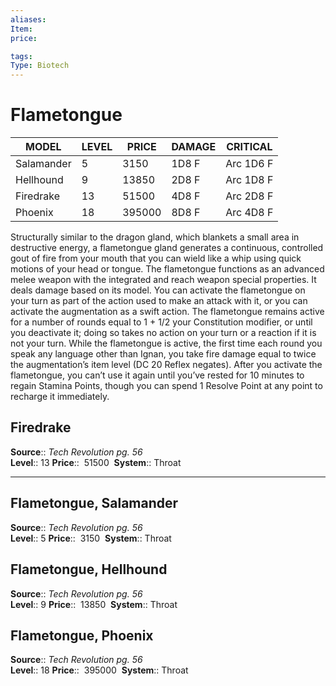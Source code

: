 ```yaml
---
aliases: 
Item:
price:  

tags: 
Type: Biotech
---
```


# Flametongue

| MODEL      | LEVEL | PRICE   | DAMAGE | CRITICAL  |
|------------|-------|---------|--------|-----------|
| Salamander | 5     | 3150   | 1D8 F  | Arc 1D6 F |
| Hellhound  | 9     | 13850  | 2D8 F  | Arc 1D8 F |
| Firedrake  | 13    | 51500  | 4D8 F  | Arc 2D8 F |
| Phoenix    | 18    | 395000 | 8D8 F  | Arc 4D8 F |

Structurally similar to the dragon gland, which blankets a small area in destructive energy, a flametongue gland generates a continuous, controlled gout of fire from your mouth that you can wield like a whip using quick motions of your head or tongue. The flametongue functions as an advanced melee weapon with the integrated and reach weapon special properties. It deals damage based on its model. You can activate the flametongue on your turn as part of the action used to make an attack with it, or you can activate the augmentation as a swift action. The flametongue remains active for a number of rounds equal to 1 + 1/2 your Constitution modifier, or until you deactivate it; doing so takes no action on your turn or a reaction if it is not your turn. While the flametongue is active, the first time each round you speak any language other than Ignan, you take fire damage equal to twice the augmentation’s item level (DC 20 Reflex negates). After you activate the flametongue, you can’t use it again until you’ve rested for 10 minutes to regain Stamina Points, though you can spend 1 Resolve Point at any point to recharge it immediately.  

## Firedrake

**Source**:: _Tech Revolution pg. 56_  
**Level**:: 13
**Price**::  51500 
**System**:: Throat  
  

---

## Flametongue, Salamander

**Source**:: _Tech Revolution pg. 56_  
**Level**:: 5
**Price**::  3150 
**System**:: Throat  
  

## Flametongue, Hellhound

**Source**:: _Tech Revolution pg. 56_  
**Level**:: 9
**Price**::  13850 
**System**:: Throat  
  

## Flametongue, Phoenix

**Source**:: _Tech Revolution pg. 56_  
**Level**:: 18
**Price**::  395000 
**System**:: Throat
